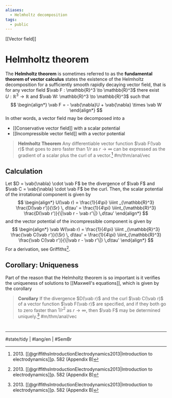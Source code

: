 ```yaml
---
aliases:
  - Helmholtz decomposition
tags:
  - public
---
```

[[Vector field]]
# Helmholtz theorem
The **Helmholtz theorem** is sometimes referred to as the **fundamental theorem of vector calculus** states the existence of the Helmholtz decomposition for a sufficiently smooth rapidly decaying vector field,
that is for any vector field $\vab F : \mathbb{R}^3 \to \mathbb{R}^3$
there exist $U : \mathbb{R}^3 \to \mathbb{R}$  and $\vab W: \mathbb{R}^3 \to \mathbb{R}^3$ such that
$$
\begin{align*}
\vab F = - \vab{\nabla}U + \vab{\nabla} \times \vab W
\end{align*}
$$
In other words, a vector field may be decomposed into a

- [[Conservative vector field]] with a scalar potential
- [[Incompressible vector field]] with a vector potential

> **Helmholtz Theorem**
> Any differentiable vector function $\vab F(\vab r)$ that goes to zero faster than $1 / r$ as $r \to \infty$ 
> can be expressed as the gradient of a scalar plus the curl of a vector.[^2013] #m/thm/anal/vec

## Calculation
Let $D = \vab{\nabla} \cdot \vab F$ be the divergence of $\vab F$
and $\vab C = \vab{\nabla} \cdot \vab F$ be the curl.
Then, the scalar potential of the irrotational component is given by
$$
\begin{align*}
U(\vab r) = \frac{1}{4\pi} \iiint _{\mathbb{R}^3} \frac{D(\vab r')}{\Sr} \, d\tau' = \frac{1}{4\pi} \iiint_{\mathbb{R}^3} \frac{D(\vab r')}{\|\vab r - \vab r'\|} \,d\tau'
\end{align*}
$$
and the vector potential of the incompressible component is given by
$$
\begin{align*}
\vab W(\vab r) = \frac{1}{4\pi} \iiint _{\mathbb{R}^3} \frac{\vab C(\vab r')}{\Sr} \, d\tau' = \frac{1}{4\pi} \iiint_{\mathbb{R}^3} \frac{\vab C(\vab r')}{\|\vab r - \vab r'\|} \,d\tau'
\end{align*}
$$
For a derivation, see Griffiths[^2013].

## Corollary: Uniqueness

Part of the reason that the Helmholtz theorem is so important is it verifies the uniqueness of solutions to [[Maxwell's equations]],
which is given by the corollary

> **Corollary** If the divergence $D(\vab r)$ and the curl $\vab C(\vab r)$ of a vector function $\vab F(\vab r)$ are specified,
> and if they both go to zero faster than $1 / r^2$ as $r \to \infty$,
> then $\vab F$ may be determined uniquely.[^2013] #m/thm/anal/vec


[^2013]: 2013\. [[@griffithsIntroductionElectrodynamics2013|Introduction to electrodynamics]]p. 582 (Appendix B)

#
---
#state/tidy | #lang/en | #SemBr 